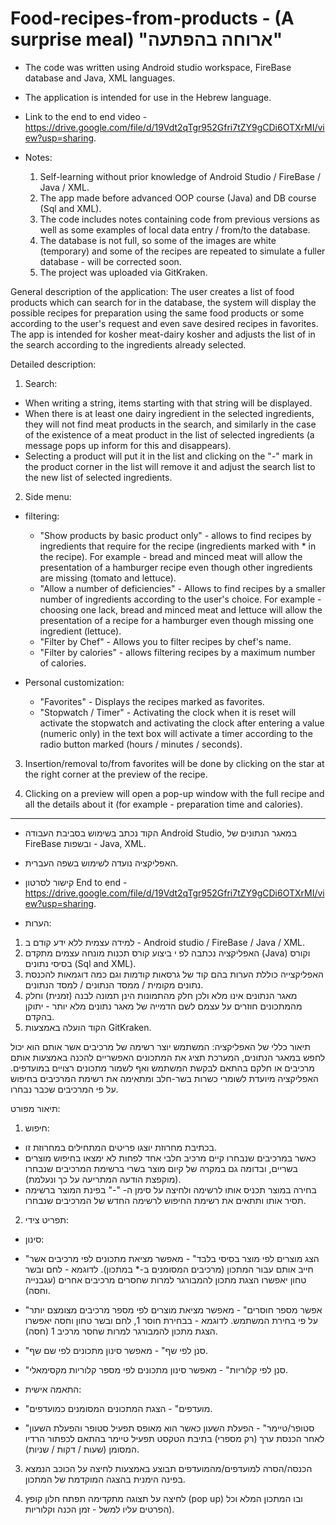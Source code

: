 # Food-recipes-from-products - (A surprise meal) "ארוחה בהפתעה"

* The code was written using Android studio workspace, FireBase database and Java, XML languages. 

* The application is intended for use in the Hebrew language.

* Link to the end to end video - https://drive.google.com/file/d/19Vdt2qTgr952Gfri7tZY9gCDi6OTXrMI/view?usp=sharing.

* Notes:
  1) Self-learning without prior knowledge of Android Studio / FireBase / Java / XML.
  2) The app made before advanced OOP course (Java) and DB course (Sql and XML).
  3) The code includes notes containing code from previous versions as well as some examples of local data entry / from/to the database.
  4) The database is not full, so some of the images are white (temporary) and some of the recipes are repeated to simulate a fuller database - will be corrected soon.
  5) The project was uploaded via GitKraken.

General description of the application:
The user creates a list of food products which can search for in the database, the system will display the possible recipes for preparation using the same food products or some according to the user's request and even save desired recipes in favorites.
The app is intended for kosher meat-dairy kosher and adjusts the list of  in the search according to the ingredients already selected.

Detailed description:
1) Search:
- When writing a string, items starting with that string will be displayed.
- When there is at least one dairy ingredient in the selected ingredients, they will not find meat products in the search, and similarly in the case of the existence of a meat product in the list of selected ingredients (a message pops up inform for this and disappears).
- Selecting a product will put it in the list and clicking on the "-" mark in the product corner in the list will remove it and adjust the search list to the new list of selected ingredients.

2) Side menu:
- filtering:
  - "Show products by basic product only" - allows to find recipes by ingredients that require for the recipe (ingredients marked with * in the recipe). For example - bread and minced meat will allow the presentation of a hamburger recipe even though other ingredients are missing (tomato and lettuce).
  - "Allow a number of deficiencies" - Allows to find recipes by a smaller number of ingredients according to the user's choice. For example - choosing one lack, bread and minced meat and lettuce will allow the presentation of a recipe for a hamburger even though missing one ingredient (lettuce).
  - "Filter by Chef" - Allows you to filter recipes by chef's name.
  - "Filter by calories" - allows filtering recipes by a maximum number of calories.

- Personal customization:
  - "Favorites" - Displays the recipes marked as favorites.
  - "Stopwatch / Timer" - Activating the clock when it is reset will activate the stopwatch and activating the clock after entering a value (numeric only) in the text box will activate a timer according to the radio button marked (hours / minutes / seconds).

3) Insertion/removal to/from favorites will be done by clicking on the star at the right corner at the preview of the recipe.

4) Clicking on a preview will open a pop-up window with the full recipe and all the details about it (for example - preparation time and calories).

------------------------------------------------------------------------------------------------------------------------------------------------------------------------------------------------------------------------------------------------------------------------------------------------------------------------------------------------------------------------------------------------------------------------

* הקוד נכתב בשימוש בסביבת העבודה Android Studio, במאגר הנתונים של FireBase ובשפות - Java, XML.

* האפליקציה נועדה לשימוש בשפה העברית. 

* קישור לסרטון End to end - https://drive.google.com/file/d/19Vdt2qTgr952Gfri7tZY9gCDi6OTXrMI/view?usp=sharing.

* הערות:
1) למידה עצמית ללא ידע קודם ב - Android studio / FireBase / Java / XML.
2) האפליקציה נכתבה לפ י ביצוע קורס תכנות מונחה עצמים מתקדם (Java) וקורס בסיסי נתונים (Sql and XML).
3) האפליקצייה כוללת הערות בהם קוד של גרסאות קודמות וגם כמה דוגמאות להכנסת נתונים מקומית / ממסד הנתונים / למסד הנתונים.
4) מאגר הנתונים אינו מלא ולכן חלק מהתמונות הינן תמונה לבנה (זמנית) וחלק מהמתכונים חוזרים על עצמם לשם הדמייה של מאגר נתונים מלא יותר - יתוקן בהקדם.
5) הקוד הועלה באמצעות GitKraken.

תיאור כללי של האפליקציה:
המשתמש יוצר רשימה של מרכיבים אשר אותם הוא יכול לחפש במאגר הנתונים, המערכת תציג את המתכונים האפשריים להכנה באמצעות אותם מרכיבים או חלקם בהתאם לבקשת המשתמש ואף לשמור מתכונים רצויים במועדפים.
האפליקציה מיועדת לשומרי כשרות בשר-חלב ומתאימה את רשימת המרכיבים בחיפוש על פי המרכיבים שכבר נבחרו.

תיאור מפורט:
1) חיפוש:
- בכתיבת מחרוזת יוצגו פריטים המתחילים במחרוזת זו.
- כאשר במרכיבים שנבחרו קיים מרכיב חלבי אחד לפחות לא ימצאו בחיפוש מוצרים בשריים, ובדומה גם במקרה של קיום מוצר בשרי ברשימת המרכיבים שנבחרו (מוקפצת הודעה המתריעה על כך ונעלמת).
- בחירה במוצר תכניס אותו לרשימה ולחיצה על סימן ה- "-" בפינת המוצר ברשימה תסיר אותו ותתאים את רשימת החיפוש לרשימה החדש של המרכיבים שנבחרו.

2) תפריט צידי:

- סינון:
- "הצג מוצרים לפי מוצר בסיסי בלבד" - מאפשר מציאת מתכונים לפי מרכיבים אשר חייב אותם עבור המתכון (מרכיבים המסומנים ב-* במתכון). לדוגמא - לחם ובשר טחון יאפשרו הצגת מתכון להמבורגר למרות שחסרים מרכיבים אחרים (עגבנייה וחסה).
- "אפשר מספר חוסרים" -  מאפשר מציאת מוצרים לפי מספר מרכיבים מצומצם יותר על פי בחירת המשתמש. לדוגמא - בבחירת חוסר 1, לחם ובשר טחון וחסה יאפשרו הצגת מתכון להמבורגר למרות שחסר מרכיב 1 (חסה).
- "סנן לפי שף" - מאפשר סינון מתכונים לפי שם שף.
- "סנן לפי קלוריות" - מאפשר סינון מתכונים לפי מספר קלוריות מקסימאלי.

- התאמה אישית:
- "מועדפים" - הצגת המתכונים המסומנים כמועדפים.
- "סטופר/טיימר" - הפעלת השעון כאשר הוא מאופס תפעיל סטופר והפעלת השעון לאחר הכנסת ערך (רק מספרי) בתיבת הטקסט תפעיל טיימר בהתאם לכפתור הרדיו המסומן (שעות / דקות / שניות).

3) הכנסה/הסרה למועדפים/מהמועדפים תבוצע באמצעות לחיצה על הכוכב הנמצא בפינה הימנית בהצגה המוקדמת של המתכון.

4) לחיצה על תצוגה מתקדימה תפתח חלון קופץ (pop up) ובו המתכון המלא וכל הפרטים עליו למשל - זמן הכנה וקלוריות).

